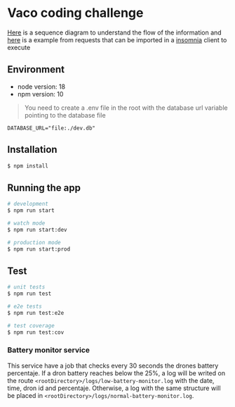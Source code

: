 # Vaco coding challenge

[Here](docs/sequence-diagram.png) is a sequence diagram to understand the flow of the information
and [here](docs/requests-examples.yaml) is a example from requests that can be imported in a [insomnia](https://insomnia.rest) client to execute

## Environment

- node version: 18
- npm version: 10

> You need to create a .env file in the root with the database url variable pointing to the database file

```
DATABASE_URL="file:./dev.db"
```

## Installation

```bash
$ npm install
```

## Running the app

```bash
# development
$ npm run start

# watch mode
$ npm run start:dev

# production mode
$ npm run start:prod
```

## Test

```bash
# unit tests
$ npm run test

# e2e tests
$ npm run test:e2e

# test coverage
$ npm run test:cov
```

### Battery monitor service

This service have a job that checks every 30 seconds the drones battery percentaje. If a dron  battery reaches below the 25%, a log will be writed on the route `<rootDirectory>/logs/low-battery-monitor.log` with the date, time, dron id and percentaje. Otherwise, a log with the same structure will be placed in `<rootDirectory>/logs/normal-battery-monitor.log`.
